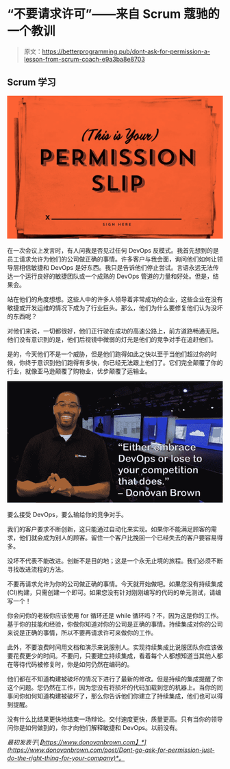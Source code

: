 # “不要请求许可”——来自 Scrum 蔻驰的一个教训

> 原文：<https://betterprogramming.pub/dont-ask-for-permission-a-lesson-from-scrum-coach-e9a3ba8e8703>

## Scrum 学习

![](img/869dab80159e85f5691510346f60c8a4.png)

在一次会议上发言时，有人问我是否见过任何 DevOps 反模式。我首先想到的是员工请求允许为他们的公司做正确的事情。许多客户与我会面，询问他们如何让领导层相信敏捷和 DevOps 是好东西。我只是告诉他们停止尝试。言语永远无法传达一个运行良好的敏捷团队或一个成熟的 DevOps 管道的力量和好处。但是，结果会。

站在他们的角度想想。这些人中的许多人领导着非常成功的企业，这些企业在没有敏捷或开发运维的情况下成为了行业巨头。那么，他们为什么要修复他们认为没坏的东西呢？

对他们来说，一切都很好，他们正行驶在成功的高速公路上，前方道路畅通无阻。他们没有意识到的是，他们后视镜中微弱的灯光是他们的竞争对手在追赶他们。

是的，今天他们不是一个威胁，但是他们跑得如此之快以至于当他们超过你的时候，你终于意识到他们跑得有多快，你已经无法跟上他们了。它们完全颠覆了你的行业，就像亚马逊颠覆了购物业，优步颠覆了运输业。

![](img/781eddb1421cf5e6f45c52e00dc9712a.png)

要么接受 DevOps，要么输给你的竞争对手。

我们的客户要求不断创新，这只能通过自动化来实现。如果你不能满足顾客的需求，他们就会成为别人的顾客。留住一个客户比挽回一个已经失去的客户要容易得多。

没坏不代表不能改进。创新不是目的地；这是一个永无止境的旅程。我们必须不断寻找改进流程的方法。

不要再请求允许为你的公司做正确的事情。今天就开始做吧。如果您没有持续集成(CI)构建，只需创建一个即可。如果您没有针对刚刚编写的代码的单元测试，请编写一个！

你会问你的老板你应该使用 for 循环还是 while 循环吗？不，因为这是你的工作。基于你的技能和经验，你做你知道对你的公司是正确的事情。持续集成对你的公司来说是正确的事情，所以不要再请求许可来做你的工作。

此外，不要浪费时间用文档和演示来说服别人。实现持续集成比说服团队你应该做要花费更少的时间。不要问，只要建立持续集成，看着每个人都想知道当其他人都在等待代码被修复时，你是如何仍然在编码的。

他们都在不知道构建被破坏的情况下进行了最新的修改。但是持续的集成提醒了你这个问题。您仍然在工作，因为您没有将损坏的代码加载到您的机器上。当你的同事问你如何知道构建被破坏了，那么你告诉他们你建立了持续集成，他们也可以得到提醒。

没有什么比结果更快地结束一场辩论。交付速度更快，质量更高。只有当你的领导问你是如何做到的，你才向他们解释敏捷和 DevOps。以前没有。

*最初发表于*[*【https://www.donovanbrown.com】*](https://www.donovanbrown.com/post/Dont-go-ask-for-permission-just-do-the-right-thing-for-your-company)*。*